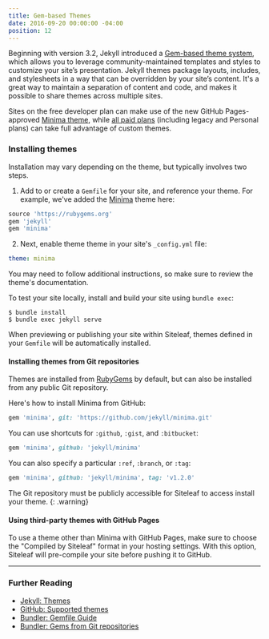 ```yaml
---
title: Gem-based Themes
date: 2016-09-20 00:00:00 -04:00
position: 12
---
```


Beginning with version 3.2, Jekyll introduced a [Gem-based theme system](https://jekyllrb.com/docs/themes/), which allows you to leverage community-maintained templates and styles to customize your site’s presentation. Jekyll themes package layouts, includes, and stylesheets in a way that can be overridden by your site’s content. It's a great way to maintain a separation of content and code, and makes it possible to share themes across multiple sites.

Sites on the free developer plan can make use of the new GitHub Pages-approved [Minima theme](https://github.com/jekyll/minima), while [all paid plans](https://www.siteleaf.com/plans) (including legacy and Personal plans) can take full advantage of custom themes. 

### Installing themes

Installation may vary depending on the theme, but typically involves two steps.

1) Add to or create a `Gemfile` for your site, and reference your theme. For example, we've added the [Minima](https://github.com/jekyll/minima) theme here:

```ruby
source 'https://rubygems.org'
gem 'jekyll'
gem 'minima'
```

2) Next, enable theme theme in your site's `_config.yml` file:


```yaml
theme: minima
```

You may need to follow additional instructions, so make sure to review the theme's documentation.

To test your site locally, install and build your site using `bundle exec`:

```
$ bundle install
$ bundle exec jekyll serve
```

When previewing or publishing your site within Siteleaf, themes defined in your `Gemfile` will be automatically installed.

#### Installing themes from Git repositories

Themes are installed from [RubyGems](https://rubygems.org) by default, but can also be installed from any public Git repository.

Here's how to install Minima from GitHub:

```ruby
gem 'minima', git: 'https://github.com/jekyll/minima.git'
```

You can use shortcuts for `:github`, `:gist`, and `:bitbucket`:

```ruby
gem 'minima', github: 'jekyll/minima'
```

You can also specify a particular `:ref`, `:branch`, or `:tag`:


```ruby
gem 'minima', github: 'jekyll/minima', tag: 'v1.2.0'
```

The Git repository must be publicly accessible for Siteleaf to access install your theme.
{: .warning}

#### Using third-party themes with GitHub Pages

To use a theme other than Minima with GitHub Pages, make sure to choose the "Compiled by Siteleaf" format in your hosting settings. With this option, Siteleaf will pre-compile your site before pushing it to GitHub.

---

### Further Reading

- [Jekyll: Themes](https://jekyllrb.com/docs/themes/)
- [GitHub: Supported themes](https://pages.github.com/themes/)
- [Bundler: Gemfile Guide](http://bundler.io/v1.13/gemfile.html)
- [Bundler: Gems from Git repositories](http://bundler.io/git.html)
